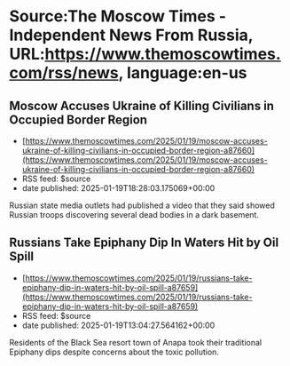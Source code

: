 # Source:The Moscow Times - Independent News From Russia, URL:https://www.themoscowtimes.com/rss/news, language:en-us

## Moscow Accuses Ukraine of Killing Civilians in Occupied Border Region
 - [https://www.themoscowtimes.com/2025/01/19/moscow-accuses-ukraine-of-killing-civilians-in-occupied-border-region-a87660](https://www.themoscowtimes.com/2025/01/19/moscow-accuses-ukraine-of-killing-civilians-in-occupied-border-region-a87660)
 - RSS feed: $source
 - date published: 2025-01-19T18:28:03.175069+00:00

Russian state media outlets had published a video that they said showed Russian troops discovering several dead bodies in a dark basement.

## Russians Take Epiphany Dip In Waters Hit by Oil Spill
 - [https://www.themoscowtimes.com/2025/01/19/russians-take-epiphany-dip-in-waters-hit-by-oil-spill-a87659](https://www.themoscowtimes.com/2025/01/19/russians-take-epiphany-dip-in-waters-hit-by-oil-spill-a87659)
 - RSS feed: $source
 - date published: 2025-01-19T13:04:27.564162+00:00

Residents of the Black Sea resort town of Anapa took their traditional Epiphany dips despite concerns about the toxic pollution.

